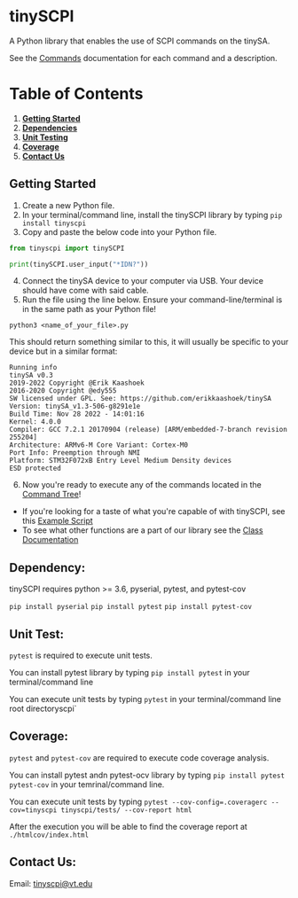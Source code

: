 # tinySCPI
A Python library that enables the use of SCPI commands on the tinySA.

See the [Commands](https://github.com/noldono/tinySCPI/blob/main/docs/Commands.md) documentation for each command and a description.

# Table of Contents

1. [**Getting Started**](#getting-started)
2. [**Dependencies**](#dependencies)
3. [**Unit Testing**](#unit-test)
4. [**Coverage**](#coverage)
5. [**Contact Us**](#contact)

## Getting Started <a name="getting-started"></a>
1. Create a new Python file.
2. In your terminal/command line, install the tinySCPI library by typing `pip install tinyscpi`
3. Copy and paste the below code into your Python file.
```python
from tinyscpi import tinySCPI

print(tinySCPI.user_input("*IDN?"))
```
4. Connect the tinySA device to your computer via USB. Your device should have come with said cable.
5. Run the file using the line below. Ensure your command-line/terminal is in the same path as your Python file!
```
python3 <name_of_your_file>.py
```
This should return something similar to this, it will usually be specific to your device but in a similar format:
```
Running info 
tinySA v0.3
2019-2022 Copyright @Erik Kaashoek
2016-2020 Copyright @edy555
SW licensed under GPL. See: https://github.com/erikkaashoek/tinySA
Version: tinySA_v1.3-506-g8291e1e
Build Time: Nov 28 2022 - 14:01:16
Kernel: 4.0.0
Compiler: GCC 7.2.1 20170904 (release) [ARM/embedded-7-branch revision 255204]
Architecture: ARMv6-M Core Variant: Cortex-M0
Port Info: Preemption through NMI
Platform: STM32F072xB Entry Level Medium Density devices
ESD protected
```
6. Now you're ready to execute any of the commands located in the [Command Tree](https://github.com/noldono/tinySCPI/blob/main/docs/Commands.md)!

- If you're looking for a taste of what you're capable of with tinySCPI, see this [Example Script](https://github.com/noldono/tinySCPI/blob/main/examples/example_script.txt)
- To see what other functions are a part of our library see the [Class Documentation](https://github.com/noldono/tinySCPI/blob/main/docs/Class_Documentation.md)

## Dependency: <a name="dependencies"></a>
tinySCPI requires python >= 3.6, pyserial, pytest, and pytest-cov

```pip install pyserial```
```pip install pytest```
```pip install pytest-cov```

## Unit Test: <a name="unit-test"></a>
```pytest``` is required to execute unit tests.

You can install pytest library by typing `pip install pytest` in your terminal/command line

You can execute unit tests by typing `pytest` in your terminal/command line root directoryscpi`

## Coverage: <a name="coverage"></a>
`pytest` and `pytest-cov` are required to execute code coverage analysis. 

You can install pytest andn pytest-ocv library by typing `pip install pytest pytest-cov` in your temrinal/command line.

You can execute unit tests by typing `pytest --cov-config=.coveragerc --cov=tinyscpi tinyscpi/tests/ --cov-report html`

After the execution you will be able to find the coverage report at `./htmlcov/index.html`

## Contact Us: <a name="contact"></a>
Email: tinyscpi@vt.edu
